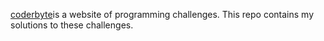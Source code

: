[coderbyte](http://coderbyte.com/)is a website of programming challenges. This repo contains my solutions to these challenges.